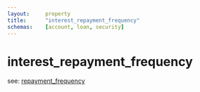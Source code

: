 ```yaml
---
layout:		property
title:		"interest_repayment_frequency"
schemas:	[account, loan, security]
---
```


# interest_repayment_frequency
see: [repayment_frequency](https://github.com/suadelabs/fire/blob/master/documentation/properties/repayment_frequency.md)

